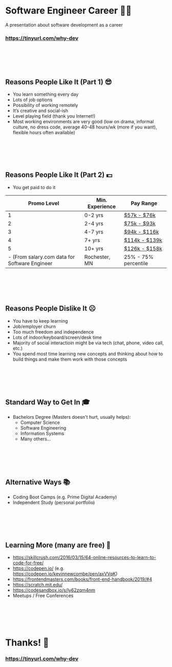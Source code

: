 <br/><br/><br/><br/>

# Software Engineer Career 👩‍💻
A presentation about software development as a career
### https://tinyurl.com/why-dev

<br/><br/><br/><br/>

## Reasons People Like It (Part 1) 😎
- You learn something every day
- Lots of job options
- Possibility of working remotely
- It’s creative and social-ish
- Level playing field (thank you Internet!)
- Most working environments are very good (low on drama, informal culture, no dress code, average 40-48 hours/wk (more if you want), flexible hours often available)

<br/><br/><br/><br/>

## Reasons People Like It (Part 2) 💵
- You get paid to do it

| Promo Level | Min. Experience | Pay Range |
|-------------|-----------------|-----------|
| 1           | 0-2 yrs         | [$57k - $76k](https://swz.salary.com/SalaryWizard/Software-Engineer-I-Salary-Details-Rochester-MN.aspx)
| 2           | 2-4 yrs         | [$75k - $93k](https://swz.salary.com/SalaryWizard/Software-Engineer-II-Salary-Details-Rochester-MN.aspx)
| 3           | 4-7 yrs         | [$94k - $116k](https://swz.salary.com/SalaryWizard/Software-Engineer-III-Salary-Details-Rochester-MN.aspx)
| 4           | 7+  yrs         | [$114k - $139k](https://swz.salary.com/SalaryWizard/Software-Engineer-IV-Salary-Details-Rochester-MN.aspx)
| 5           | 10+ yrs         | [$126k - $158k](https://swz.salary.com/SalaryWizard/Software-Engineer-V-Salary-Details-Rochester-MN.aspx)
- (From salary.com data for Software Engineer | Rochester, MN | 25% - 75% percentile | on 4/16/2019)


<br/><br/><br/><br/>

## Reasons People Dislike It ☹️
- You have to keep learning
- Job/employer churn
- Too much freedom and independence
- Lots of indoor/keyboard/screen/desk time
- Majority of social interactioin might be via tech (chat, phone, video call, etc.)
- You spend most time learning new concepts and thinking about how to build things and make them work with those concepts

<br/><br/><br/><br/>

## Standard Way to Get In 🎓
- Bachelors Degree (Masters doesn't hurt, usually helps):
  - Computer Science
  - Software Engineering
  - Information Systems
  - Many others...

<br/><br/><br/><br/>

## Alternative Ways 📚
- Coding Boot Camps (e.g. Prime Digital Academy)
- Independent Study (personal portfolio)

<br/><br/><br/><br/>

## Learning More (many are free) 🚀
- https://skillcrush.com/2016/03/15/64-online-resources-to-learn-to-code-for-free/
- https://codepen.io/ (e.g. https://codepen.io/kevinnewcombe/pen/axVVqK)
- https://frontendmasters.com/books/front-end-handbook/2019/#4
- https://scratch.mit.edu/
- https://codesandbox.io/s/ly62zqm4nm
- Meetups / Free Conferences

<br/><br/><br/><br/>

# Thanks! 👋
### https://tinyurl.com/why-dev

<br/><br/><br/><br/>
